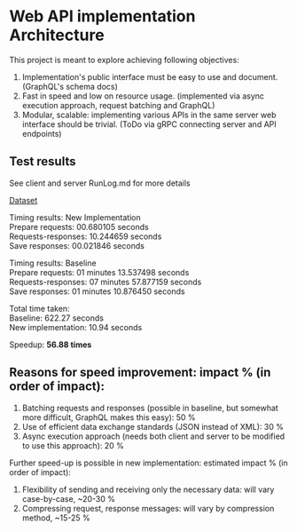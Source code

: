 # Web API implementation Architecture

This project is meant to explore achieving following objectives:

1. Implementation's public interface must be easy to use and document. (GraphQL's schema docs)
2. Fast in speed and low on resource usage. (implemented via async execution approach, request batching and GraphQL)
3. Modular, scalable: implementing various APIs in the same server web interface should be trivial. (ToDo via gRPC connecting server and API endpoints)

## Test results

See client and server RunLog.md for more details

[Dataset](https://archive.ics.uci.edu/ml/datasets/default+of+credit+card+clients)

Timing results: New Implementation\
Prepare requests: 00.680105 seconds\
Requests-responses: 10.244659 seconds\
Save responses: 00.021846 seconds

Timing results: Baseline\
Prepare requests: 01 minutes 13.537498 seconds\
Requests-responses: 07 minutes 57.877159 seconds\
Save responses: 01 minutes 10.876450 seconds

Total time taken:\
Baseline: 622.27 seconds\
New implementation: 10.94 seconds

Speedup: __56.88 times__

## Reasons for speed improvement: impact % (in order of impact):

1. Batching requests and responses (possible in baseline, but somewhat more difficult, GraphQL makes this easy): 50 %
2. Use of efficient data exchange standards (JSON instead of XML): 30 %
3. Async execution approach (needs both client and server to be modified to use this approach): 20 %

Further speed-up is possible in new implementation: estimated impact % (in order of impact):

1. Flexibility of sending and receiving only the necessary data: will vary case-by-case, ~20-30 %
2. Compressing request, response messages: will vary by compression method, ~15-25 %
